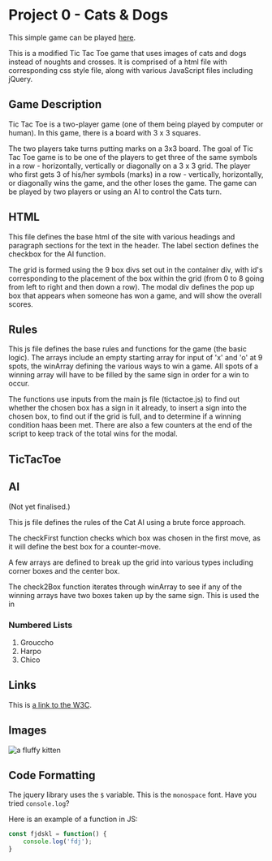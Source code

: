 # Project 0 - Cats & Dogs

This simple game can be played [here](https://darcyhmansfield.github.io/Cats-Dogs/).

This is a modified Tic Tac Toe game that uses images of cats and dogs instead of noughts and crosses. It is comprised of a html file with corresponding css style file, along with various JavaScript files including jQuery. 

## Game Description
Tic Tac Toe is a two-player game (one of them being played by computer or human). In this game, there is a board with 3 x 3 squares.

The two players take turns putting marks on a 3x3 board. The goal of Tic Tac Toe game is to be one of the players to get three of the same symbols in a row - horizontally, vertically or diagonally on a 3 x 3 grid. The player who first gets 3 of his/her symbols (marks) in a row - vertically, horizontally, or diagonally wins the game, and the other loses the game. The game can be played by two players or using an AI to control the Cats turn. 

## HTML

This file defines the base html of the site with various headings and paragraph sections for the text in the header. The label section defines the checkbox for the AI function. 

The grid is formed using the 9 box divs set out in the container div, with id's corresponding to the placement of the box within the grid (from 0 to 8 going from left to right and then down a row). The modal div defines the pop up box that appears when someone has won a game, and will show the overall scores. 

## Rules

This js file defines the base rules and functions for the game (the basic logic). The arrays include an empty starting array for input of 'x' and 'o' at 9 spots, the winArray defining the various ways to win a game. All spots of a winning array will have to be filled by the same sign in order for a win to occur. 

The functions use inputs from the main js file (tictactoe.js) to find out whether the chosen box has a sign in it already, to insert a sign into the chosen box, to find out if the grid is full, and to determine if a winning condition haas been met. There are also a few counters at the end of the script to keep track of the total wins for the modal. 

## TicTacToe

## AI

(Not yet finalised.)

This js file defines the rules of the Cat AI using a brute force approach. 

The checkFirst function checks which box was chosen in the first move, as it will define the best box for a counter-move. 

A few arrays are defined to break up the grid into various types including corner boxes and the center box. 

The check2Box function iterates through winArray to see if any of the winning arrays have two boxes taken up by the same sign. This is used the in

### Numbered Lists

1. Grouccho
1. Harpo
1. Chico

## Links

This is [a link to the W3C](link).

## Images

![a fluffy kitten](link)

## Code Formatting

The jquery library uses the `$` variable. This is the `monospace` font. Have you tried `console.log`?

Here is an example of a function in JS:

```javascript
const fjdskl = function() {
    console.log('fdj');
}
```
